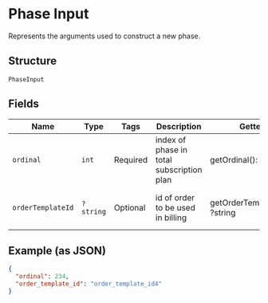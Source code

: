 
# Phase Input

Represents the arguments used to construct a new phase.

## Structure

`PhaseInput`

## Fields

| Name | Type | Tags | Description | Getter | Setter |
|  --- | --- | --- | --- | --- | --- |
| `ordinal` | `int` | Required | index of phase in total subscription plan | getOrdinal(): int | setOrdinal(int ordinal): void |
| `orderTemplateId` | `?string` | Optional | id of order to be used in billing | getOrderTemplateId(): ?string | setOrderTemplateId(?string orderTemplateId): void |

## Example (as JSON)

```json
{
  "ordinal": 234,
  "order_template_id": "order_template_id4"
}
```

